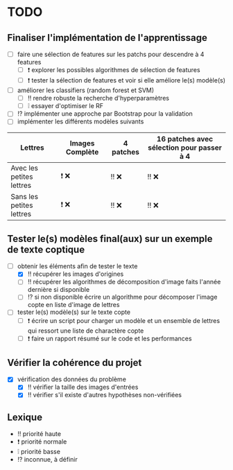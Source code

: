 # TODO

## Finaliser l'implémentation de l'apprentissage

- [ ] faire une sélection de features sur les patchs pour descendre à 4 features
  - [ ] :exclamation: explorer les possibles algorithmes de sélection de features
  - [ ] :exclamation: tester la sélection de features et voir si elle améliore le(s) modèle(s)
- [ ] améliorer les classifiers (random forest et SVM)
  - [ ] :bangbang: rendre robuste la recherche d'hyperparamètres
  - [ ] :grey_exclamation: essayer d'optimiser le RF
- [ ] :interrobang: implémenter une approche par Bootstrap pour la validation
- [ ] implémenter les différents modèles suivants

Lettres | Images Complète | 4 patches | 16 patches avec sélection pour passer à 4 |
---|---|---|---|
Avec les petites lettres|:exclamation: :x:|:bangbang: :x:|:bangbang: :x:|
Sans les petites lettres|:exclamation: :x:|:bangbang: :x:|:bangbang: :x:|

## Tester le(s) modèles final(aux) sur un exemple de texte coptique

- [ ] obtenir les éléments afin de tester le texte
  - [x] :bangbang: récupérer les images d'origines
  - [ ] :bangbang: récupérer les algorithmes de décomposition d'image faits l'année dernière si disponible
  - [ ] :interrobang: si non disponible écrire un algorithme pour décomposer l'image copte en liste d'image de lettres
- [ ] tester le(s) modèle(s) sur le texte copte
  - [ ] :exclamation: écrire un script pour charger un modèle et un ensemble de lettres qui ressort une liste de charactère copte
  - [ ] :exclamation: faire un rapport résumé sur le code et les performances

## Vérifier la cohérence du projet

- [x] vérification des données du problème
  - [x] :bangbang: vérifier la taille des images d'entrées
  - [x] :bangbang: vérifier s'il existe d'autres hypothèses non-vérifiées

## Lexique

- :bangbang: priorité haute
- :exclamation: priorité normale
- :grey_exclamation: priorité basse
- :interrobang: inconnue, à définir
